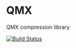 # QMX
QMX compression library

[![Build Status](https://travis-ci.org/amallia/QMX.svg?branch=master)](https://travis-ci.org/amallia/QMX)
